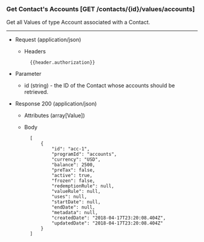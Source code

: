 ### Get Contact's Accounts [GET /contacts/{id}/values/accounts]

Get all Values of type Account associated with a Contact.

---
+ Request (application/json)
    + Headers
    
            {{header.authorization}}
        
+ Parameter
    + id (string) - the ID of the Contact whose accounts should be retrieved.
    
+ Response 200 (application/json)
    + Attributes (array[Value])

    + Body

            [
                {
                    "id": "acc-1",
                    "programId": "accounts",
                    "currency": "USD",
                    "balance": 2500, 
                    "preTax": false,
                    "active": true,
                    "frozen": false,
                    "redemptionRule": null,
                    "valueRule": null,
                    "uses": null,
                    "startDate": null,
                    "endDate": null,
                    "metadata": null,
                    "createdDate": "2018-04-17T23:20:08.404Z",
                    "updatedDate": "2018-04-17T23:20:08.404Z"
                }
            ]
